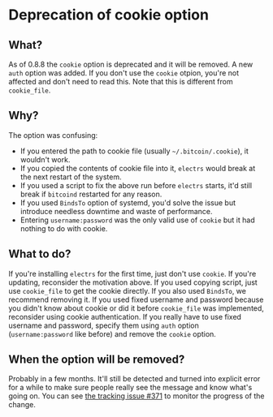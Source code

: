 # Deprecation of cookie option

## What?

As of 0.8.8 the `cookie` option is deprecated and it will be removed.
A new `auth` option was added.
If you don't use the `cookie` otpion, you're not affected and don't need to read this.
Note that this is different from `cookie_file`.

## Why?

The option was confusing:

* If you entered the path to cookie file (usually `~/.bitcoin/.cookie`), it wouldn't work.
* If you copied the contents of cookie file into it, `electrs` would break at the next restart of the system.
* If you used a script to fix the above run before `electrs` starts, it'd still break if `bitcoind` restarted for any reason.
* If you used `BindsTo` option of systemd, you'd solve the issue but introduce needless downtime and waste of performance.
* Entering `username:password` was the only valid use of `cookie` but it had nothing to do with cookie.

## What to do?

If you're installing `electrs` for the first time, just don't use `cookie`.
If you're updating, reconsider the motivation above.
If you used copying script, just use `cookie_file` to get the cookie directly.
If you also used `BindsTo`, we recommend removing it.
If you used fixed username and password because you didn't know about cookie or did it before `cookie_file` was implemented, reconsider using cookie authentication.
If you really have to use fixed username and password, specify them using `auth` option (`username:password` like before) and remove the `cookie` option.

## When the option will be removed?

Probably in a few months.
It'll still be detected and turned into explicit error for a while to make sure people really see the message and know what's going on.
You can see [the tracking issue #371](https://github.com/romanz/electrs/issues/371) to monitor the progress of the change.

